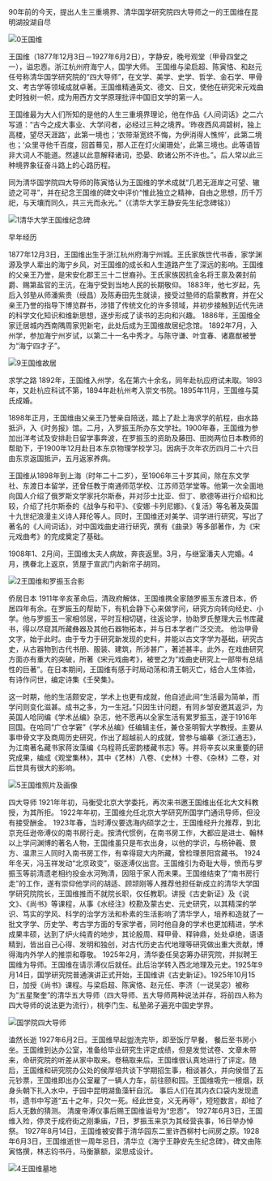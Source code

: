 90年前的今天，提出人生三重境界、清华国学研究院四大导师之一的王国维在昆明湖投湖自尽

![0王国维](D:\zhuj\历史上的今天\0602\0王国维.jpg)

王国维（1877年12月3日－1927年6月2日），字静安，晚号观堂（甲骨四堂之一），谥忠悫。浙江杭州府海宁人，国学大师。
王国维与梁启超、陈寅恪、和赵元任号称清华国学研究院的“四大导师”，在文学、美学、史学、哲学、金石学、甲骨文、考古学等领域成就卓著。王国维精通英文、德文、日文，使他在研究宋元戏曲史时独树一帜，成为用西方文学原理批评中国旧文学的第一人。

王国维最为大人们所知的是他的人生三重境界理论，他在作品《人间词话》之二六写道：“古今之成大事业、大学问者，必经过三种之境界。‘昨夜西风凋碧树，独上高楼，望尽天涯路’，此第一境也；‘衣带渐宽终不悔，为伊消得人憔悴’，此第二境也；‘众里寻他千百度，回首蓦见，那人正在灯火阑珊处’，此第三境也。此等语皆非大词人不能道。然遽以此意解释诸词，恐晏、欧诸公所不许也。”。后人常以此三种境界象征奋斗路上的心路历程。

同为清华国学院四大导师的陈寅恪认为王国维的学术成就“几若无涯岸之可望、辙迹之可寻”，并在纪念王国维的碑文中评价“惟此独立之精神，自由之思想，历千万祀，与天壤而同久，共三光而永光。”（《清华大学王静安先生纪念碑铭》）

![1清华大学王国维纪念碑](D:\zhuj\历史上的今天\0602\1清华大学王国维纪念碑.jpg)



早年经历

1877年12月3日，王国维出生于浙江杭州府海宁州城。王氏家族世代书香，家学渊源及学人辈出的海宁乡风，对王国维的成长和人生道路产生了深远的影响。王国维的父亲王乃誉，是宋安化郡王三十二世裔孙。王氏家族因抗金名将王禀及袭封前爵、赐第盐官的王沆，在海宁受到当地人民的长期敬仰。
1883年，他七岁起，先后入邻塾从师潘紫贵（绶昌）及陈寿田先生就读，接受过塾师的启蒙教育，并在父亲王乃誉的指导下博览群书，涉猎了传统文化的许多领域，并初步接触到近代先进的科学文化知识和维新思想，逐步形成了读书的志向和兴趣。
1886年，王国维全家迁居城内西南隅周家兜新宅，此处后成为王国维故居纪念馆。
1892年7月，入州学，参加海宁州岁试，以第二十一名中秀才。与陈守谦、叶宜春、诸嘉猷被誉为“海宁四才子”。

![9王国维故居](D:\zhuj\历史上的今天\0602\9王国维故居.jpg)

求学之路
1892年，王国维入州学，名在第六十余名，同年赴杭应府试未取。1893年，又赴杭应科试不第，1894年赴杭州考入崇文书院。1895年11月，王国维与莫氏成婚。

1898年正月，王国维由父亲王乃誉亲自陪送，踏上了赴上海求学的航程，由水路抵沪，入《时务报》馆。二月，入罗振玉所办东文学社。1900年春，王国维为参加出洋考试及安排赴日留学事奔波，在罗振玉的资助及藤田、田岗两位日本教师的帮助下，于1900年12月赴日本东京物理学校学习。因病于次年农历四月二十六日由东京返国抵沪，五月返家养病。

王国维从1898年到上海（时年二十二岁），至1906年三十岁其间，除在东文学社、东渡日本留学，还曾任教于南通师范学校、江苏师范学堂等。他第一次全面地向国人介绍了俄罗斯文学家托尔斯泰，并对莎士比亚、但丁、歌德等进行介绍和比较，介绍了托尔斯泰的《战争与和平》、《安娜·卡列尼娜》、《复活》等名著及英国十九世纪浪漫主义诗人拜伦等人。同时，王国维还对美学、词学进行研究，写出了著名的《人间词话》，对中国戏曲史进行研究，撰有《曲录》等多部著作，为《宋元戏曲考》的完成奠定了基础。

1908年1、2月间，王国维太夫人病故，奔丧返里。3月，与继室潘夫人完婚。4月，携眷北上返京，赁屋于宣武门内新帘子胡同。

![2王国维和罗振玉合影](D:\zhuj\历史上的今天\0602\2王国维和罗振玉合影.jpg)

侨居日本
1911年辛亥革命后，清政府解体，王国维携全家随罗振玉东渡日本，侨居四年有余。在罗振玉的帮助下，有机会静下心来做学问，研究方向转向经史、小学。他与罗振玉一家相邻居，平时互相切磋，往返论学，协助罗氏整理大云书库藏书，得以尽窥其所藏彝器及其他石器物拓本，并与日本学者广泛交流。 他治甲骨文字，始于此时。由于专力于研究新发现的史料，并能以古文字学为基础，研究古史，从古器物到古代书册、服装、建筑，所涉甚广，著述甚丰。此外，在戏曲研究方面亦有重大的突破，所著《宋元戏曲考》，被誉之为“戏曲史研究上一部带有总结性的巨著”。在日本期间，王国维有感于时局动荡和清王朝灭亡，结合人生体验，有诗作问世，编定诗集《壬癸集》。

这一时期，他的生活颇安定，学术上也更有成就，他自述此间“生活最为简单，而学问则变化滋甚。成书之多，为一生冠。”只因生计问题，有同乡邹安邀其返沪，为英国人哈同编《学术丛编》杂志，他不愿再以全家生活有累罗振玉，遂于1916年回国。在哈同“广仓学窘”《学术丛编》任编辑主任，兼仓圣明智大学教授。主要从事申骨文字及商周历史研究，作出了超越前人的成就，曾参与编摹《浙江通志》，为江南著名藏书家蒋汝藻编《乌程蒋氏密韵楼藏书志》等。并将辛亥以来重要的研究成果，编成《观堂集林》，其中《艺林）八卷、《史林》十卷、《杂林》二卷，对后世具有很大的影响。

![5王国维照片及画像](D:\zhuj\历史上的今天\0602\5王国维照片及画像.jpg)

四大导师
1921年年初，马衡受北京大学委托，再次来书邀王国维出任北大文科教授，为其所拒。
1922年年初，王国维允任北京大学研究所国学门通讯导师，但没有接受酬金。
1923年春，当时溥仪要选海内硕学之士，王国维经升允推荐，到北京充任逊帝溥仪的南书房行走。按清代惯例，在南书房工作，大都应是进士、翰林以上学问渊博的著名人物，王国维虽只是布衣出身，以他的学识，与杨钟羲、景方、温肃三人同时入南书房工作，有幸得窥大内所藏，曾检理景阳宫藏书。
1924年冬天，冯玉祥发动“北京政变”，驱逐溥仪出宫。王国维引为奇耻大辱，愤而与罗振玉等前清遗老相约投金水河殉清，因阻于家人而未果。王国维结束了“南书房行走”的工作，遂有崇仰他学问的胡适、顾颉刚等人推荐他担任新成立的清华大学国学研究院院长，王国维推而不就院长职，仅任教职。讲授《古史新证》及《说文》、《尚书》等课程，从事《水经注》校勘及蒙古史、元史研究，以其精深的学识、笃实的学风、科学的治学方法和朴素的生活影响了清华学人，培养和造就了一批文字学、历史学、考古学方面的专家学者，同时他自身的学术也更加精进，学术成果丰硕，达到了炉火纯青的地步，其论殷周、释甲骨、释钟鼎，处处卓绝，语语精到，皆出自己心得、发明和独创，对古代历史古代地理等研究做出重大贡献，博得海内外学人的推崇和尊敬。
1925年2月，清华委任吴宓筹办研究院，并拟聘王国维为导师。王国维在请示溥仪后就任。此后治学转入西北地理及元史。1925年9月14日，国学研究院普通演讲正式开始，王国维讲《古史新证》。1925年10月15日，加授《尚书》课程。与梁启超、陈寅恪、赵元任、李济（一说吴宓）被称为“五星聚奎”的清华五大导师（四大导师、五大导师两种说法并存，将前四人称为四大导师的说法更为流行），桃李门生、私塾弟子遍充中国史学界。

![国学院四大导师](D:\zhuj\历史上的今天\0602\国学院四大导师.jpg)

溘然长逝
1927年6月2日。王国维早起盥洗完毕，即至饭厅早餐，
餐后至书房小坐。王国维到达办公室，准备给毕业研究生评定成绩，但是发觉试卷、文章未带来，命研究院的听差从家中取来。卷稿取来后，王国维很认真地进行了评定。随后，王国维和研究院办公处的侯厚培共谈下学期招生事，相谈甚久，并向侯借了五元钞票，王国维即出办公室雇了一辆人力车，前往颐和园。王国维吸完一根烟，跃身头朝下扎入水中，于园中昆明湖鱼藻轩自沉。
事后人们在其内衣口袋内发现遗书，遗书中写道“五十之年，只欠一死。经此世变，义无再辱”，短短数言，却给了后人无数的猜测。
清废帝溥仪事后赐王国维谥号为“忠悫”。
1927年6月3日，王国维入殓，停灵于成府街之刚秉庙，7日，罗振玉来京为其经营丧事，16日举办悼祭。
1927年8月14日，王国维被安葬于清华园东二里许西柳村七间房之原。1928年6月3日，王国维逝世一周年忌日，清华立《海宁王静安先生纪念碑》，碑文由陈寅恪撰，林志钧书丹，马衡篆额，梁思成设计。

![4王国维墓地](D:\zhuj\历史上的今天\0602\4王国维墓地.jpg)